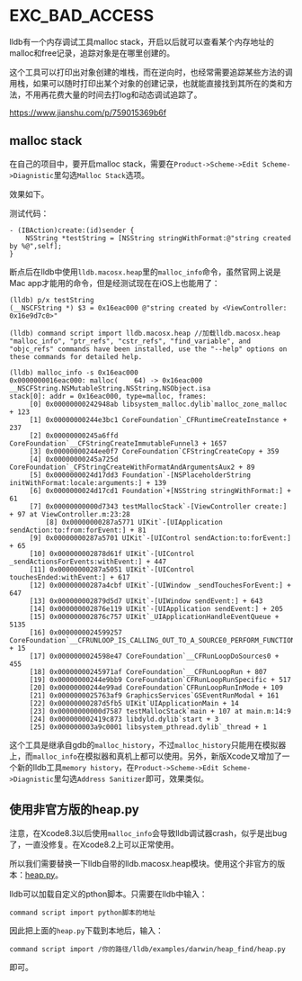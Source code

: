 # EXC_BAD_ACCESS 



lldb有一个内存调试工具malloc stack，开启以后就可以查看某个内存地址的malloc和free记录，追踪对象是在哪里创建的。

这个工具可以打印出对象创建的堆栈，而在逆向时，也经常需要追踪某些方法的调用栈，如果可以随时打印出某个对象的创建记录，也就能直接找到其所在的类和方法，不用再花费大量的时间去打log和动态调试追踪了。



https://www.jianshu.com/p/759015369b6f

## malloc stack

在自己的项目中，要开启malloc stack，需要在`Product->Scheme->Edit Scheme->Diagnistic`里勾选`Malloc Stack`选项。

效果如下。

测试代码：

```
- (IBAction)create:(id)sender {
    NSString *testString = [NSString stringWithFormat:@"string created by %@",self];
}
```

断点后在lldb中使用`lldb.macosx.heap`里的`malloc_info`命令，虽然官网上说是Mac app才能用的命令，但是经测试现在在iOS上也能用了：

```
(lldb) p/x testString
(__NSCFString *) $3 = 0x16eac000 @"string created by <ViewController: 0x16e9d7c0>"

(lldb) command script import lldb.macosx.heap //加载lldb.macosx.heap
"malloc_info", "ptr_refs", "cstr_refs", "find_variable", and "objc_refs" commands have been installed, use the "--help" options on these commands for detailed help.

(lldb) malloc_info -s 0x16eac000
0x0000000016eac000: malloc(    64) -> 0x16eac000 __NSCFString.NSMutableString.NSString.NSObject.isa
stack[0]: addr = 0x16eac000, type=malloc, frames:
     [0] 0x00000000242948ab libsystem_malloc.dylib`malloc_zone_malloc + 123
     [1] 0x00000000244e3bc1 CoreFoundation`_CFRuntimeCreateInstance + 237
     [2] 0x00000000245a6ffd CoreFoundation`__CFStringCreateImmutableFunnel3 + 1657
     [3] 0x00000000244ee0f7 CoreFoundation`CFStringCreateCopy + 359
     [4] 0x00000000245a725d CoreFoundation`_CFStringCreateWithFormatAndArgumentsAux2 + 89
     [5] 0x0000000024d17dd3 Foundation`-[NSPlaceholderString initWithFormat:locale:arguments:] + 139
     [6] 0x0000000024d17cd1 Foundation`+[NSString stringWithFormat:] + 61
     [7] 0x00000000000d7343 testMallocStack`-[ViewController create:] + 97 at ViewController.m:23:28
		 [8] 0x00000000287a5771 UIKit`-[UIApplication sendAction:to:from:forEvent:] + 81
     [9] 0x00000000287a5701 UIKit`-[UIControl sendAction:to:forEvent:] + 65
     [10] 0x000000002878d61f UIKit`-[UIControl _sendActionsForEvents:withEvent:] + 447
     [11] 0x00000000287a5051 UIKit`-[UIControl touchesEnded:withEvent:] + 617
     [12] 0x00000000287a4cbf UIKit`-[UIWindow _sendTouchesForEvent:] + 647
     [13] 0x000000002879d5d7 UIKit`-[UIWindow sendEvent:] + 643
     [14] 0x000000002876e119 UIKit`-[UIApplication sendEvent:] + 205
     [15] 0x000000002876c757 UIKit`_UIApplicationHandleEventQueue + 5135
     [16] 0x0000000024599257 CoreFoundation`__CFRUNLOOP_IS_CALLING_OUT_TO_A_SOURCE0_PERFORM_FUNCTION__ + 15
     [17] 0x0000000024598e47 CoreFoundation`__CFRunLoopDoSources0 + 455
     [18] 0x00000000245971af CoreFoundation`__CFRunLoopRun + 807
     [19] 0x00000000244e9bb9 CoreFoundation`CFRunLoopRunSpecific + 517
     [20] 0x00000000244e99ad CoreFoundation`CFRunLoopRunInMode + 109
     [21] 0x0000000025763af9 GraphicsServices`GSEventRunModal + 161
     [22] 0x00000000287d5fb5 UIKit`UIApplicationMain + 14
     [23] 0x00000000000d7587 testMallocStack`main + 107 at main.m:14:9
     [24] 0x000000002419c873 libdyld.dylib`start + 3
     [25] 0x000000003a9c0001 libsystem_pthread.dylib`_thread + 1
```

这个工具是继承自gdb的`malloc_history`，不过`malloc_history`只能用在模拟器上，而`malloc_info`在模拟器和真机上都可以使用。另外，新版Xcode又增加了一个新的lldb工具`memory history`，在`Product->Scheme->Edit Scheme->Diagnistic`里勾选`Address Sanitizer`即可，效果类似。

## 使用非官方版的heap.py

注意，在Xcode8.3以后使用`malloc_info`会导致lldb调试器crash，似乎是出bug了，一直没修复。在Xcode8.2上可以正常使用。

所以我们需要替换一下lldb自带的lldb.macosx.heap模块。使用这个非官方的版本：[heap.py](https://link.juejin.im/?target=https%3A%2F%2Fgithub.com%2Fllvm-mirror%2Flldb%2Fblob%2Fmaster%2Fexamples%2Fdarwin%2Fheap_find%2Fheap.py)。

lldb可以加载自定义的pthon脚本。只需要在lldb中输入：

```
command script import python脚本的地址
```

因此把上面的`heap.py`下载到本地后，输入：

```
command script import /你的路径/lldb/examples/darwin/heap_find/heap.py
```

即可。